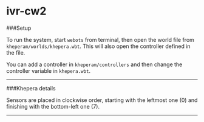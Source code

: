ivr-cw2
=======

###Setup

To run the system, start `webots` from terminal, then open the world file from `kheperam/worlds/khepera.wbt`. This will also open the controller defined in the file.

You can add a controller in `kheperam/controllers` and then change the controller variable in `khepera.wbt`.

------

###Khepera details

Sensors are placed in clockwise order, starting with the leftmost one (0) and finishing with the bottom-left one (7).

------